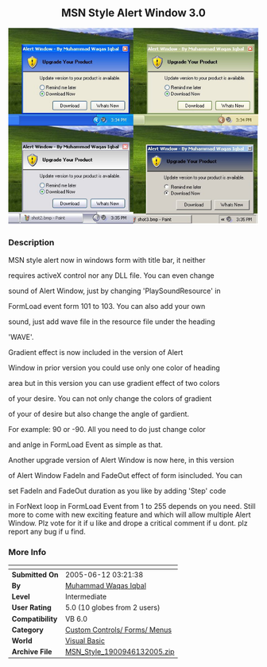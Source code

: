 ﻿<div align="center">

## MSN Style Alert Window 3\.0

<img src="PIC20056131234422998.jpg">
</div>

### Description

MSN style alert now in windows form with title bar, it neither

requires activeX control nor any DLL file. You can even change

sound of Alert Window, just by changing 'PlaySoundResource' in

FormLoad event form 101 to 103. You can also add your own

sound, just add wave file in the resource file under the heading

'WAVE'.

Gradient effect is now included in the version of Alert

Window in prior version you could use only one color of heading

area but in this version you can use gradient effect of two colors

of your desire. You can not only change the colors of gradient

of your of desire but also change the angle of gardient.

For example: 90 or -90. All you need to do just change color

and anlge in FormLoad Event as simple as that.

Another upgrade version of Alert Window is now here, in this version

of Alert Window FadeIn and FadeOut effect of form isincluded. You can

set FadeIn and FadeOut duration as you like by adding 'Step' code

in ForNext loop in FormLoad Event from 1 to 255 depends on you need. Still more to come with new exciting feature and which will allow multiple Alert Window. Plz vote for it if u like and drope a critical comment if u dont. plz report any bug if u find.
 
### More Info
 


<span>             |<span>
---                |---
**Submitted On**   |2005-06-12 03:21:38
**By**             |[Muhammad Waqas Iqbal](https://github.com/Planet-Source-Code/PSCIndex/blob/master/ByAuthor/muhammad-waqas-iqbal.md)
**Level**          |Intermediate
**User Rating**    |5.0 (10 globes from 2 users)
**Compatibility**  |VB 6\.0
**Category**       |[Custom Controls/ Forms/  Menus](https://github.com/Planet-Source-Code/PSCIndex/blob/master/ByCategory/custom-controls-forms-menus__1-4.md)
**World**          |[Visual Basic](https://github.com/Planet-Source-Code/PSCIndex/blob/master/ByWorld/visual-basic.md)
**Archive File**   |[MSN\_Style\_1900946132005\.zip](https://github.com/Planet-Source-Code/muhammad-waqas-iqbal-msn-style-alert-window-3-0__1-61107/archive/master.zip)








